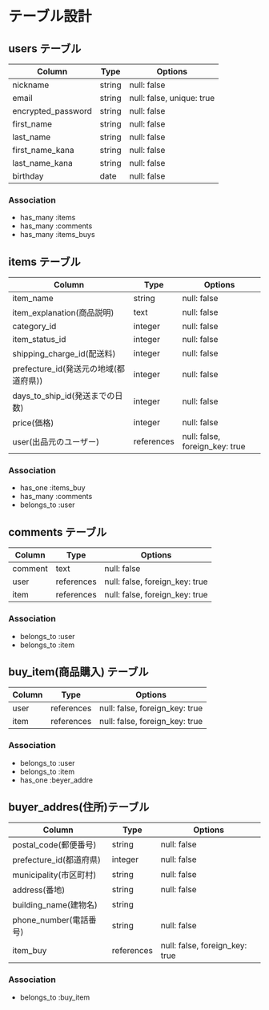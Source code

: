 # テーブル設計


  ## users テーブル
  
  | Column | Type | Options |
  | ------ | ---- | ------- |
  | nickname | string | null: false|
  | email | string | null: false, unique: true |
  | encrypted_password | string | null: false |
  | first_name | string |null: false |
  | last_name | string | null: false |
  | first_name_kana | string | null: false |
  | last_name_kana | string | null: false |
  | birthday | date | null: false |

  ### Association
  - has_many :items
  - has_many :comments
  - has_many :items_buys


 ## items テーブル

  | Column | Type | Options |
  | ------ |----- | ------- |
  | item_name | string | null: false |
  | item_explanation(商品説明) | text | null: false |
  | category_id | integer | null: false |
  | item_status_id | integer | null: false |
  | shipping_charge_id(配送料) | integer | null: false |
  | prefecture_id(発送元の地域(都道府県)) | integer | null: false |
  | days_to_ship_id(発送までの日数) | integer | null: false |
  | price(価格) | integer | null: false |
  | user(出品元のユーザー) | references | null: false, foreign_key: true |


  ### Association
  - has_one :items_buy
  - has_many :comments
  - belongs_to :user


  ## comments テーブル

  | Column | Type | Options |
  | ------ | ---- | ------- |
  | comment | text | null: false |
  | user | references | null: false, foreign_key: true |
  | item | references | null: false, foreign_key: true |

  ### Association
  - belongs_to :user
  - belongs_to :item


  ## buy_item(商品購入) テーブル

  | Column | Type | Options |
  | ------ | ---- | ------- |
  | user | references | null: false, foreign_key: true |
  | item | references | null: false, foreign_key: true |

  ### Association
  - belongs_to :user
  - belongs_to :item
  - has_one :beyer_addre


  ## buyer_addres(住所)テーブル

  | Column | Type | Options |
  | ------ | ---- | ------- |
  | postal_code(郵便番号) | string | null: false |
  | prefecture_id(都道府県) | integer | null: false |
  | municipality(市区町村) | string | null: false |
  | address(番地) | string | null: false |
  | building_name(建物名) | string | |
  | phone_number(電話番号) | string | null: false |
  | item_buy | references  | null: false, foreign_key: true|

  ### Association
  - belongs_to :buy_item
